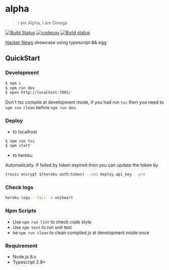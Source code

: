 # alpha

> I am Alpha, I am Omega

[![Build Status](https://travis-ci.com/Jeff-Tian/alpha.svg?branch=master)](https://travis-ci.com/Jeff-Tian/alpha)
[![codecov](https://codecov.io/gh/Jeff-Tian/alpha/branch/master/graph/badge.svg)](https://codecov.io/gh/Jeff-Tian/alpha)
[![Build status](https://ci.appveyor.com/api/projects/status/ghg9xa44co8h025p?svg=true)](https://ci.appveyor.com/project/Jeff-Tian/alpha)

[Hacker News](https://news.ycombinator.com/) showcase using typescript && egg

## QuickStart

### Development

```bash
$ npm i
$ npm run dev
$ open http://localhost:7001/
```

Don't tsc compile at development mode, if you had run `tsc` then you need to `npm run clean` before `npm run dev`.

### Deploy

- to localhost

```bash
$ npm run tsc
$ npm start
```

- to heroku

Automatically. If failed by token expired then you can update the token by

```bash
travis encrypt $(heroku auth:token) --add deploy.api_key --pro
```

### Check logs
```bash
heroku logs --tail -a uniheart
```

### Npm Scripts

- Use `npm run lint` to check code style
- Use `npm test` to run unit test
- se `npm run clean` to clean compiled js at development mode once

### Requirement

- Node.js 8.x
- Typescript 2.8+
